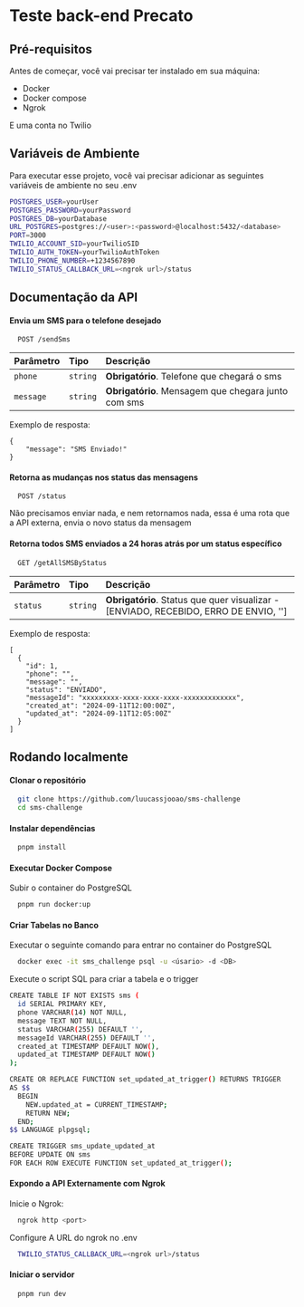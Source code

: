 
# Teste back-end Precato
## Pré-requisitos
Antes de começar, você vai precisar ter instalado em sua máquina:
- Docker
- Docker compose
- Ngrok

E uma conta no Twilio
## Variáveis de Ambiente

Para executar esse projeto, você vai precisar adicionar as seguintes variáveis de ambiente no seu .env

```bash
POSTGRES_USER=yourUser
POSTGRES_PASSWORD=yourPassword
POSTGRES_DB=yourDatabase
URL_POSTGRES=postgres://<user>:<password>@localhost:5432/<database>
PORT=3000
TWILIO_ACCOUNT_SID=yourTwilioSID
TWILIO_AUTH_TOKEN=yourTwilioAuthToken
TWILIO_PHONE_NUMBER=+1234567890
TWILIO_STATUS_CALLBACK_URL=<ngrok url>/status

```
## Documentação da API

#### Envia um SMS para o telefone desejado

```http
  POST /sendSms
```

| Parâmetro   | Tipo       | Descrição                           |
| :---------- | :--------- | :---------------------------------- |
| `phone` | `string` | **Obrigatório**. Telefone que chegará o sms |
| `message` | `string` | **Obrigatório**. Mensagem que chegara junto com sms |

Exemplo de resposta:
```http
{
	"message": "SMS Enviado!"
}
```


#### Retorna as mudanças nos status das mensagens

```http
  POST /status
```

Não precisamos enviar nada, e nem retornamos nada, essa é uma rota que a API externa, envia o novo status da mensagem

#### Retorna todos SMS enviados a 24 horas atrás por um status específico

```http
  GET /getAllSMSByStatus
```

| Parâmetro   | Tipo       | Descrição                           |
| :---------- | :--------- | :---------------------------------- |
| `status` | `string` | **Obrigatório**. Status que quer visualizar - [ENVIADO, RECEBIDO, ERRO DE ENVIO, ''] |


Exemplo de resposta:
```http
[
  {
    "id": 1,
    "phone": "",
    "message": "",
    "status": "ENVIADO",
    "messageId": "xxxxxxxxx-xxxx-xxxx-xxxx-xxxxxxxxxxxxx",
    "created_at": "2024-09-11T12:00:00Z",
    "updated_at": "2024-09-11T12:05:00Z"
  }
]

```
## Rodando localmente

#### Clonar o repositório

```bash
  git clone https://github.com/luucassjooao/sms-challenge
  cd sms-challenge
```

#### Instalar dependências

```bash
  pnpm install
```

#### Executar Docker Compose
Subir o container do PostgreSQL

```bash
  pnpm run docker:up
```

#### Criar Tabelas no Banco
Executar o seguinte comando para entrar no container do PostgreSQL
```bash
  docker exec -it sms_challenge psql -u <úsario> -d <DB>
```

Execute o script SQL para criar a tabela e o trigger

```bash
CREATE TABLE IF NOT EXISTS sms (
  id SERIAL PRIMARY KEY,
  phone VARCHAR(14) NOT NULL,
  message TEXT NOT NULL,
  status VARCHAR(255) DEFAULT '',
  messageId VARCHAR(255) DEFAULT '',
  created_at TIMESTAMP DEFAULT NOW(),
  updated_at TIMESTAMP DEFAULT NOW()
);

CREATE OR REPLACE FUNCTION set_updated_at_trigger() RETURNS TRIGGER
AS $$
  BEGIN
    NEW.updated_at = CURRENT_TIMESTAMP;
    RETURN NEW;
  END;
$$ LANGUAGE plpgsql;

CREATE TRIGGER sms_update_updated_at
BEFORE UPDATE ON sms
FOR EACH ROW EXECUTE FUNCTION set_updated_at_trigger();
```

#### Expondo a API Externamente com Ngrok
Inicie o Ngrok:
```bash
  ngrok http <port>
```
Configure A URL do ngrok no .env

```bash
  TWILIO_STATUS_CALLBACK_URL=<ngrok url>/status
```


#### Iniciar o servidor

```bash
  pnpm run dev
```

